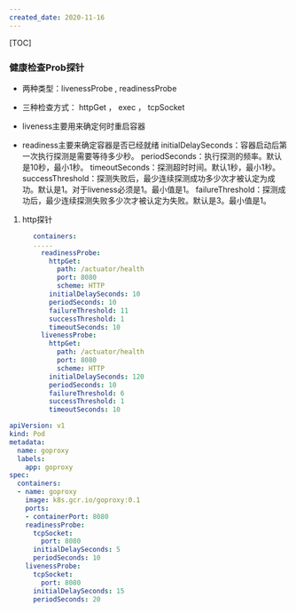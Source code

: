 ```yaml
---
created_date: 2020-11-16
---
```


[TOC]

### 健康检查Prob探针

- 两种类型：livenessProbe , readinessProbe

- 三种检查方式： httpGet ， exec ， tcpSocket

- liveness主要用来确定何时重启容器

- readiness主要来确定容器是否已经就绪
  initialDelaySeconds：容器启动后第一次执行探测是需要等待多少秒。
  periodSeconds：执行探测的频率。默认是10秒，最小1秒。
  timeoutSeconds：探测超时时间。默认1秒，最小1秒。
  successThreshold：探测失败后，最少连续探测成功多少次才被认定为成功。默认是1。对于liveness必须是1。最小值是1。
  failureThreshold：探测成功后，最少连续探测失败多少次才被认定为失败。默认是3。最小值是1。

1. http探针

```yaml
      containers:
      .....
        readinessProbe:
          httpGet:
            path: /actuator/health
            port: 8080
            scheme: HTTP
          initialDelaySeconds: 10
          periodSeconds: 10
          failureThreshold: 11
          successThreshold: 1
          timeoutSeconds: 10
        livenessProbe:
          httpGet:
            path: /actuator/health
            port: 8080
            scheme: HTTP
          initialDelaySeconds: 120
          periodSeconds: 10
          failureThreshold: 6
          successThreshold: 1
          timeoutSeconds: 10
```

```yaml
apiVersion: v1
kind: Pod
metadata:
  name: goproxy
  labels:
    app: goproxy
spec:
  containers:
  - name: goproxy
    image: k8s.gcr.io/goproxy:0.1
    ports:
    - containerPort: 8080
    readinessProbe:
      tcpSocket:
        port: 8080
      initialDelaySeconds: 5
      periodSeconds: 10
    livenessProbe:
      tcpSocket:
        port: 8080
      initialDelaySeconds: 15
      periodSeconds: 20
```
